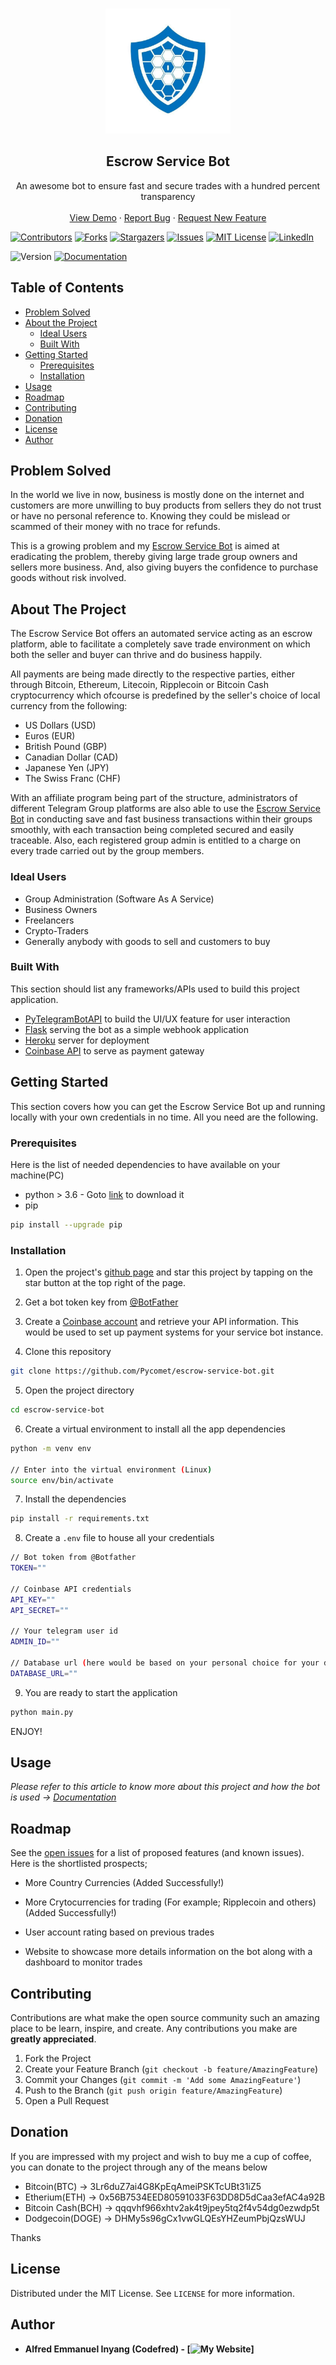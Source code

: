 
<!-- PROJECT SHIELDS -->
<!--
*** I'm using markdown "reference style" links for readability.
*** Reference links are enclosed in brackets [ ] instead of parentheses ( ).
*** See the bottom of this document for the declaration of the reference variables
*** for contributors-url, forks-url, etc. This is an optional, concise syntax you may use.
*** https://www.markdownguide.org/basic-syntax/#reference-style-links
-->


<!-- PROJECT LOGO -->
<br />
<p align="center">
  <a href="https://github.com/Pycomet/escrow-service-bot">
    <img src="images/escrowbot.jpg" alt="Logo" width="200" height="200">
  </a>

  <h2 align="center">Escrow Service Bot</h2>

  <p align="center">
    An awesome bot to ensure fast and secure trades with a hundred percent transparency
    <br />
    <br />
    <a href="https://t.me/escrowbbot">View Demo</a>
    ·
    <a href="https://github.com/Pycomet/escrow-service-bot/issues">Report Bug</a>
    ·
    <a href="https://github.com/Pycomet/escrow-service-bot/issues">Request New Feature</a>
  </p>
</p>

[![Contributors][contributors-shield]][contributors-url]
[![Forks][forks-shield]][forks-url]
[![Stargazers][stars-shield]][stars-url]
[![Issues][issues-shield]][issues-url]
[![MIT License][license-shield]][license-url]
[![LinkedIn][linkedin-shield]][linkedin-url]

<p>
  <img alt="Version" src="https://img.shields.io/badge/version-version 1-blue.svg?cacheSeconds=2592000" />
  <a href="" target="_blank">
    <img alt="Documentation" src="https://img.shields.io/badge/documentation-yes-brightgreen.svg" />
  </a>
</p>




<!-- TABLE OF CONTENTS -->
## Table of Contents

* [Problem Solved](#problem-solved)
* [About the Project](#about-the-project)
  * [Ideal Users](#ideal-users)
  * [Built With](#built-with)
* [Getting Started](#getting-started)
  * [Prerequisites](#prerequisites)
  * [Installation](#installation)
* [Usage](#usage)
* [Roadmap](#roadmap)
* [Contributing](#contributing)
* [Donation](#donation)
* [License](#license)
* [Author](#contact)

<!-- PROBLEM SOLVED -->
## Problem Solved

In the world we live in now, business is mostly done on the internet and customers are more unwilling to buy products from sellers they do not trust or have no personal reference to. Knowing they could be mislead or scammed of their money with no trace for refunds.

This is a growing problem and my [Escrow Service Bot](https://github.com/Pycomet/escrow-service-bot) is aimed at eradicating the problem, thereby giving large trade group owners and sellers more business. And, also giving buyers the confidence to purchase goods without risk involved.

<!-- ABOUT THE PROJECT -->
## About The Project

<!-- [![Product Name Screen Shot][product-screenshot]](https://example.com) -->

The Escrow Service Bot offers an automated service acting as an escrow platform, able to facilitate a completely save trade environment on which both the seller and buyer can thrive and do business happily.

All payments are being made directly to the respective parties, either through Bitcoin, Ethereum, Litecoin, Ripplecoin or Bitcoin Cash cryptocurrency which ofcourse is predefined by the seller's choice of local currency from the following:

- US Dollars (USD)
- Euros (EUR)
- British Pound (GBP)
- Canadian Dollar (CAD)
- Japanese Yen (JPY)
- The Swiss Franc (CHF)

With an affiliate program being part of the structure, administrators of different Telegram Group platforms are also able to use the [Escrow Service Bot](https://github.com/Pycomet/escrow-service-bot) in conducting save and fast business transactions within their groups smoothly, with each transaction being completed secured and easily traceable. Also, each registered group admin is entitled to a charge on every trade carried out by the group members.


### Ideal Users

* Group Administration (Software As A Service)
* Business Owners
* Freelancers
* Crypto-Traders
* Generally anybody with goods to sell and customers to buy

### Built With

This section should list any frameworks/APIs used to build this project application.

* [PyTelegramBotAPI](https://pypi.org/project/pyTelegramBotAPI) to build the UI/UX feature for user interaction
* [Flask](https://pypi.org/project/Flask) serving the bot as a simple webhook application
* [Heroku](https://heroku.com) server for deployment
* [Coinbase API](https://developers.coinbase.com) to serve as payment gateway


<!-- GETTING STARTED -->
## Getting Started

This section covers how you can get the Escrow Service Bot up and running locally with your own credentials in no time. All you need are the following.

### Prerequisites

Here is the list of needed dependencies to have available on your machine(PC)

* python > 3.6 - Goto [link](https://python.org) to download it
* pip
```sh
pip install --upgrade pip
```

### Installation

1. Open the project's [github page](https://github.com/Pycomet/escrow-service-bot) and star this project by tapping on the star button at the top right of the page.

2. Get a bot token key from [@BotFather](https://t.me/BotFather)

3. Create a [Coinbase account](https://coinbase.com) and retrieve your API information. This would be used to set up payment systems for your service bot instance.

4. Clone this repository
```sh
git clone https://github.com/Pycomet/escrow-service-bot.git
```

5. Open the project directory
```sh
cd escrow-service-bot
```

6. Create a virtual environment to install all the app dependencies
```sh
python -m venv env

// Enter into the virtual environment (Linux)
source env/bin/activate
```

7. Install the dependencies
```sh
pip install -r requirements.txt
```

8. Create a `.env` file to house all your credentials
```sh
// Bot token from @Botfather
TOKEN=""

// Coinbase API credentials
API_KEY=""
API_SECRET=""

// Your telegram user id
ADMIN_ID=""

// Database url (here would be based on your personal choice for your database)
DATABASE_URL=""
```

9. You are ready to start the application
```sh
python main.py
```

ENJOY!

<!-- USAGE EXAMPLES -->
## Usage

_Please refer to this article to know more about this project and how the bot is used -> [Documentation](https://medium.com/@alfredemmanuelinyang/how-telegram-escrow-service-bot-is-bound-to-make-a-huge-impact-on-your-business-c533e7cbd0fb?sk=070a3f1b0292c3bea78a85c86b489ac7)_



<!-- ROADMAP -->
## Roadmap

See the [open issues](https://github.com/Pycomet/escrow-service-bot/issues) for a list of proposed features (and known issues). Here is the shortlisted prospects;

- More Country Currencies (Added Successfully!)

- More Crytocurrencies for trading (For example; Ripplecoin and others) (Added Successfully!)

- User account rating based on previous trades

- Website to showcase more details information on the bot along with a dashboard to monitor trades

<!-- CONTRIBUTING -->
## Contributing

Contributions are what make the open source community such an amazing place to be learn, inspire, and create. Any contributions you make are **greatly appreciated**.

1. Fork the Project
2. Create your Feature Branch (`git checkout -b feature/AmazingFeature`)
3. Commit your Changes (`git commit -m 'Add some AmazingFeature'`)
4. Push to the Branch (`git push origin feature/AmazingFeature`)
5. Open a Pull Request


<!-- DONATION -->
## Donation

If you are impressed with my project and wish to buy me a cup of coffee, you can donate to the project through any of the means below

- Bitcoin(BTC) -> 3Lr6duZ7ai4G8KpEqAmeiPSKTcUBt31iZ5
- Etherium(ETH) -> 0x56B7534EED80591033F63DD8D5dCaa3efAC4a92B
- Bitcoin Cash(BCH) -> qqqvhf966xhtv2ak4t9jpey5tq2f4v54dg0ezwdp5t
- Dodgecoin(DOGE) -> DHMy5s96gCx1vwGLQEsYHZeumPbjQzsWUJ


Thanks

<!-- LICENSE -->
## License

Distributed under the MIT License. See `LICENSE` for more information.



<!-- AUTHOR -->
## Author

* **Alfred Emmanuel Inyang (Codefred) - [![My Website][website]]**



<!-- MARKDOWN LINKS & IMAGES -->
<!-- https://www.markdownguide.org/basic-syntax/#reference-style-links -->
[contributors-shield]: https://img.shields.io/github/contributors/Pycomet/escrow-service-bot.svg?style=flat-square
[contributors-url]: https://github.com/Pycomet/escrow-service-bot/graphs/contributors
[forks-shield]: https://img.shields.io/github/forks/Pycomet/escrow-service-bot.svg?style=flat-square
[forks-url]: https://github.com/Pycomet/escrow-service-bot/network/members
[stars-shield]: https://img.shields.io/github/stars/Pycomet/escrow-service-bot.svg?style=flat-square
[stars-url]: https://github.com/Pycomet/escrow-service-bot/stargazers
[issues-shield]: https://img.shields.io/github/issues/Pycomet/escrow-service-bot.svg?style=flat-square
[issues-url]: https://github.com/Pycomet/escrow-service-bot/issues
[license-shield]: https://img.shields.io/github/license/Pycomet/escrow-service-bot.svg?style=flat-square
[license-url]: https://github.com/Pycomet/escrow-service-bot/blob/master/LICENSE.txt
[linkedin-shield]: https://img.shields.io/badge/-LinkedIn-black.svg?style=flat-square&logo=linkedin&colorB=555
[linkedin-url]: https://linkedin.com/in/alfredemmanuelinyang
[product-screenshot]: images/screenshot.png
[website]: https://alfredemmanuel.herokuapp.com